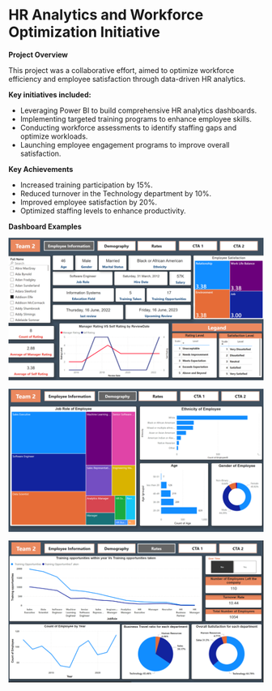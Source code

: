 # HR Analytics and Workforce Optimization Initiative

**Project Overview**

This project was a collaborative effort, aimed to optimize workforce efficiency and employee satisfaction through data-driven HR analytics. 

**Key initiatives included:**

* Leveraging Power BI to build comprehensive HR analytics dashboards.
* Implementing targeted training programs to enhance employee skills.
* Conducting workforce assessments to identify staffing gaps and optimize workloads.
* Launching employee engagement programs to improve overall satisfaction.

**Key Achievements**

* Increased training participation by 15%.
* Reduced turnover in the Technology department by 10%.
* Improved employee satisfaction by 20%.
* Optimized staffing levels to enhance productivity.

**Dashboard Examples**

![image alt](https://github.com/Khadiga-Hisham/HR-Analytics-Dashboard/blob/main/Employee%20Information.png?raw=true)

![image alt](https://github.com/Khadiga-Hisham/HR-Analytics-Dashboard/blob/main/Demography.png?raw=true)

![image alt](https://github.com/Khadiga-Hisham/HR-Analytics-Dashboard/blob/main/Rates.png?raw=true)


